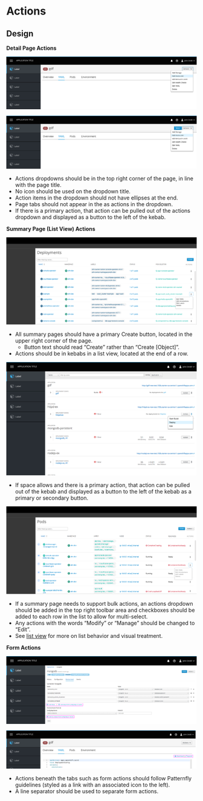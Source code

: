# Actions

## Design

**Detail Page Actions**

![Detail Page Actions 1](img/1.png)

![Detail Page Actions 2](img/2.png)

* Actions dropdowns should be in the top right corner of the page, in line with the page title.
* No icon should be used on the dropdown title.
* Action items in the dropdown should not have ellipses at the end.
* Page tabs should not appear in the as actions in the dropdown.
* If there is a primary action, that action can be pulled out of the actions dropdown and displayed as a button to the left of the kebab.


**Summary Page (List View) Actions**

![Summary Page Actions 1](img/3.png)

* All summary pages should have a primary Create button, located in the upper right corner of the page.
  * Button text should read “Create” rather than “Create [Object]”.
* Actions should be in kebabs in a list view, located at the end of a row.

![Summary Page Actions 2](img/4.png)

* If space allows and there is a primary action, that action can be pulled out of the kebab and displayed as a button to the left of the kebab as a primary or secondary button.

![Summary Page Actions 3](img/5.png)

* If a summary page needs to support bulk actions, an actions dropdown should be added in the top right toolbar area and checkboxes should be added to each row in the list to allow for multi-select.
* Any actions with the words “Modify” or “Manage” should be changed to “Edit”.
* See [list view](https://www.patternfly.org/pattern-library/content-views/list-view/) for more on list behavior and visual treatment.

**Form Actions**

![Form Actions 1](img/6.png)

![Form Actions 2](img/7.png)

* Actions beneath the tabs such as form actions should follow Patternfly guidelines (styled as a link with an associated icon to the left).
* A line separator should be used to separate form actions.
